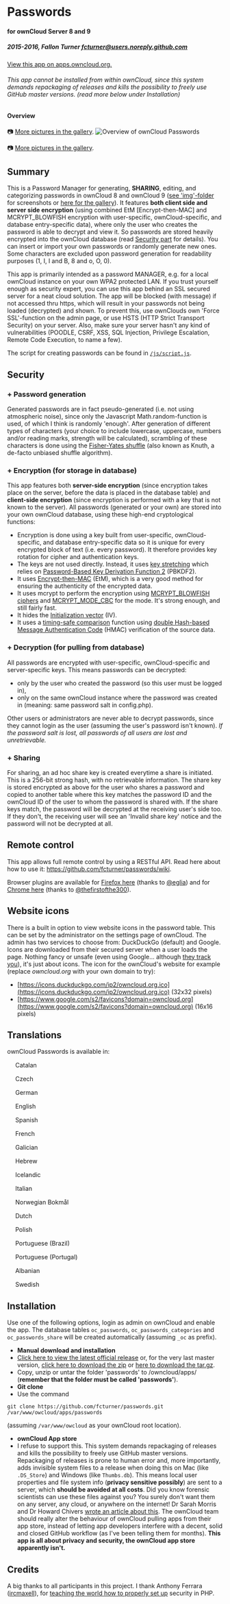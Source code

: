 # Passwords
#### for ownCloud Server 8 and 9
##### 2015-2016, Fallon Turner <fcturner@users.noreply.github.com>
[View this app on apps.owncloud.org.](https://apps.owncloud.com/content/show.php/Passwords?content=170480)

###### This app cannot be installed from within ownCloud, since this system demands repackaging of releases and kills the possibility to freely use GitHub master versions. (read more below under Installation)

#### Overview
:camera: [More pictures in the gallery](https://github.com/fcturner/passwords/wiki/ownCloud-Passwords-%7C-Gallery-(screenshots)).
![Overview of ownCloud Passwords](img/screenshot3.PNG)

:camera: [More pictures in the gallery](https://github.com/fcturner/passwords/wiki/ownCloud-Passwords-%7C-Gallery-(screenshots)).

## Summary
This is a Password Manager for generating, **SHARING**, editing, and categorizing passwords in ownCloud 8 and ownCloud 9 ([see 'img'-folder](/img/) for screenshots or [here for the gallery](https://github.com/fcturner/passwords/wiki/ownCloud-Passwords-%7C-Gallery-(screenshots))). It features **both client side and server side encryption** (using combined EtM [Encrypt-then-MAC] and MCRYPT_BLOWFISH encryption with user-specific, ownCloud-specific, and database entry-specific data), where only the user who creates the password is able to decrypt and view it. So passwords are stored heavily encrypted into the ownCloud database (read [Security part](https://github.com/fcturner/passwords#security) for details). You can insert or import your own passwords or randomly generate new ones. Some characters are excluded upon password generation for readability purposes (1, I, l and B, 8 and o, O, 0).

This app is primarily intended as a password MANAGER, e.g. for a local ownCloud instance on your own WPA2 protected LAN. If you trust yourself enough as security expert, you can use this app behind an SSL secured server for a neat cloud solution. The app will be blocked (with message) if not accessed thru https, which will result in your passwords not being loaded (decrypted) and shown. To prevent this, use ownClouds own 'Force SSL'-function on the admin page, or use HSTS (HTTP Strict Transport Security) on your server. Also, make sure your server hasn't any kind of vulnerabilities (POODLE, CSRF, XSS, SQL Injection, Privilege Escalation, Remote Code Execution, to name a few).

The script for creating passwords can be found in [`/js/script.js`](/js/script.js#L1705-L1784).

## Security
### + Password generation
Generated passwords are in fact pseudo-generated (i.e. not using atmospheric noise), since only the Javascript Math.random-function is used, of which I think is randomly 'enough'. After generation of different types of characters (your choice to include lowercase, uppercase, numbers and/or reading marks, strength will be calculated), scrambling of these characters is done using the [Fisher-Yates shuffle](http://en.wikipedia.org/wiki/Fisher%E2%80%93Yates_shuffle) (also known as Knuth, a de-facto unbiased shuffle algorithm).

### + Encryption (for storage in database)
This app features both **server-side encryption** (since encryption takes place on the server, before the data is placed in the database table) and **client-side encryption** (since encryption is performed with a key that is not known to the server). All passwords (generated or your own) are stored into your own ownCloud database, using these high-end cryptological functions:
* Encryption is done using a key built from user-specific, ownCloud-specific, and database entry-specific data so it is unique for every encrypted block of text (i.e. every password). It therefore provides key rotation for cipher and authentication keys.
* The keys are not used directly. Instead, it uses [key stretching](http://en.wikipedia.org/wiki/Key_stretching) which relies on [Password-Based Key Derivation Function 2](http://en.wikipedia.org/wiki/PBKDF2) (PBKDF2).
* It uses [Encrypt-then-MAC](http://en.wikipedia.org/wiki/Authenticated_encryption#Approaches_to_Authenticated_Encryption) (EtM), which is a very good method for ensuring the authenticity of the encrypted data.
* It uses mcrypt to perform the encryption using [MCRYPT_BLOWFISH ciphers](https://en.wikipedia.org/wiki/Blowfish_(cipher)) and [MCRYPT_MODE_CBC](https://en.wikipedia.org/wiki/Block_cipher_mode_of_operation#Cipher_Block_Chaining_.28CBC.29) for the mode. It's strong enough, and still fairly fast.
* It hides the [Initialization vector](http://en.wikipedia.org/wiki/Initialization_vector) (IV).
* It uses a [timing-safe comparison](http://blog.ircmaxell.com/2014/11/its-all-about-time.html) function using [double Hash-based Message Authentication Code](http://en.wikipedia.org/wiki/Hash-based_message_authentication_code) (HMAC) verification of the source data.

### + Decryption (for pulling from database)
All passwords are encrypted with user-specific, ownCloud-specific and server-specific keys. This means passwords can be decrypted:
* only by the user who created the password (so this user must be logged in),
* only on the same ownCloud instance where the password was created in (meaning: same password salt in config.php).

Other users or administrators are never able to decrypt passwords, since they cannot login as the user (assuming the user's password isn't known). *If the password salt is lost, all passwords of all users are lost and unretrievable.*

### + Sharing
For sharing, an ad hoc share key is created everytime a share is initiated. This is a 256-bit strong hash, with no retrievable information. The share key is stored encrypted as above for the user who shares a password and copied to another table where this key matches the password ID and the ownCloud ID of the user to whom the password is shared with. If the share keys match, the password will be decrypted at the receiving user's side too. If they don't, the receiving user will see an 'Invalid share key' notice and the password will not be decrypted at all.

## Remote control
This app allows full remote control by using a RESTful API. Read here about how to use it: https://github.com/fcturner/passwords/wiki.

Browser plugins are available for [Firefox here](https://addons.mozilla.org/en-US/firefox/addon/firefox-owncloud-passwords) (thanks to [@eglia](https://github.com/eglia)) and for [Chrome here](https://github.com/thefirstofthe300/ownCloud-Passwords) (thanks to [@thefirstofthe300](https://github.com/thefirstofthe300)).

## Website icons
There is a built in option to view website icons in the password table. This can be set by the administrator on the settings page of ownCloud. The admin has two services to choose from: DuckDuckGo (default) and Google. Icons are downloaded from their secured server when a user loads the page. Nothing fancy or unsafe (even using Google... although [they track you](http://donttrack.us)), it's just about icons. The icon for the ownCloud's website for example (replace *owncloud.org* with your own domain to try): 
* [https://icons.duckduckgo.com/ip2/owncloud.org.ico](https://icons.duckduckgo.com/ip2/owncloud.org.ico) (32x32 pixels)
* [https://www.google.com/s2/favicons?domain=owncloud.org](https://www.google.com/s2/favicons?domain=owncloud.org) (16x16 pixels)

## Translations
ownCloud Passwords is available in:

<img src="https://upload.wikimedia.org/wikipedia/commons/thumb/c/ce/Flag_of_Catalonia.svg/150px-Flag_of_Catalonia.svg.png" height="15" /> Catalan

<img src="http://www.worldatlas.com/webimage/flags/countrys/zzzflags/czsmall.gif" height="15" /> Czech

<img src="http://www.worldatlas.com/webimage/flags/countrys/zzzflags/desmall.gif" height="15" /> German

<img src="http://www.worldatlas.com/webimage/flags/countrys/zzzflags/uksmall.gif" height="15" /> English

<img src="http://www.worldatlas.com/webimage/flags/countrys/zzzflags/essmall.gif" height="15" /> Spanish

<img src="http://www.worldatlas.com/webimage/flags/countrys/zzzflags/frsmall.gif" height="15" /> French

<img src="https://upload.wikimedia.org/wikipedia/commons/thumb/6/64/Flag_of_Galicia.svg/150px-Flag_of_Galicia.svg.png" height="15" /> Galician

<img src="http://www.worldatlas.com/webimage/flags/countrys/zzzflags/ilsmall.gif" height="15" /> Hebrew

<img src="http://www.worldatlas.com/webimage/flags/countrys/zzzflags/issmall.gif" height="15" /> Icelandic

<img src="http://www.worldatlas.com/webimage/flags/countrys/zzzflags/itsmall.gif" height="15" /> Italian

<img src="http://www.worldatlas.com/webimage/flags/countrys/zzzflags/nosmall.gif" height="15" /> Norwegian Bokmål

<img src="http://www.worldatlas.com/webimage/flags/countrys/zzzflags/nlsmall.gif" height="15" /> Dutch

<img src="http://www.worldatlas.com/webimage/flags/countrys/zzzflags/plsmall.gif" height="15" /> Polish

<img src="http://www.worldatlas.com/webimage/flags/countrys/zzzflags/brsmall.gif" height="15" /> Portuguese (Brazil)

<img src="http://www.worldatlas.com/webimage/flags/countrys/zzzflags/ptsmall.gif" height="15" /> Portuguese (Portugal)

<img src="http://www.worldatlas.com/webimage/flags/countrys/zzzflags/alsmall.gif" height="15" /> Albanian

<img src="http://www.worldatlas.com/webimage/flags/countrys/zzzflags/svsmall.gif" height="15" /> Swedish

## Installation
Use one of the following options, login as admin on ownCloud and enable the app. The database tables `oc_passwords`, `oc_passwords_categories` and `oc_passwords_share` will be created automatically (assuming `_oc` as prefix).
* **Manual download and installation** 
 * [Click here to view the latest official release](https://github.com/fcturner/passwords/releases/latest) or, for the very last master version, [click here to download the zip](https://github.com/fcturner/passwords/archive/master.zip) or [here to download the tar.gz](https://github.com/fcturner/passwords/archive/master.tar.gz).
 * Copy, unzip or untar the folder 'passwords' to /owncloud/apps/ (**remember that the folder must be called 'passwords'**).
* **Git clone** 
 * Use the command 
 ```
git clone https://github.com/fcturner/passwords.git /var/www/owcloud/apps/passwords
```
(assuming `/var/www/owcloud` as your ownCloud root location).
* **ownCloud App store** 
 * I refuse to support this. This system demands repackaging of releases and kills the possibility to freely use GitHub master versions. Repackaging of releases is prone to human error and, more importantly, adds invisible system files to a release when doing this on Mac (like `.DS_Store`) and Windows (like `Thumbs.db`). This means local user properties and file system info (**privacy sensitive possibly**) are sent to a server, which **should be avoided at all costs**. Did you know forensic scientists can use these files against you? You surely don't want them on any server, any cloud, or anywhere on the internet! Dr Sarah Morris and Dr Howard Chivers [wrote an article about this](http://www.identatron.co.uk/wp-content/uploads/2013/11/cyberforensics2013.pdf). The ownCloud team should really alter the behaviour of ownCloud pulling apps from their app store, instead of letting app developers interfere with a decent, solid and closed GitHub workflow (as I've been telling them for months). **This app is all about privacy and security, the ownCloud app store apparently isn't.**

## Credits
A big thanks to all participants in this project. I thank Anthony Ferrara ([ircmaxell](http://careers.stackoverflow.com/ircmaxell)), for [teaching the world how to properly set up](http://stackoverflow.com/questions/5089841/two-way-encryption-i-need-to-store-passwords-that-can-be-retrieved/5093422#5093422) security in PHP.
